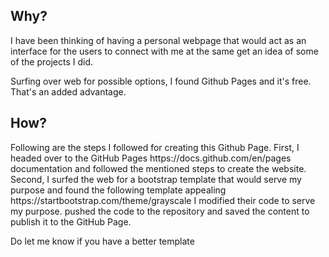 <h2> Why? </h2>
<p> I have been thinking of having a personal webpage that would act as an interface for the users to connect with me at the same get an idea of some of the projects I did. </p>

<p>Surfing over web for possible options, I found Github Pages and it's free. That's an added advantage. </p>

<h2> How? </h2>
<p>
Following are the steps I followed for creating this Github Page.
First, I headed over to the GitHub Pages https://docs.github.com/en/pages documentation and followed the mentioned steps to create the website.
Second, I surfed the web for a bootstrap template that would serve my purpose and found the following template appealing https://startbootstrap.com/theme/grayscale
I modified their code to serve my purpose. pushed the code to the repository and saved the content to publish it to the GitHub Page.
</p>

Do let me know if you have a better template

<h2> </h2>
